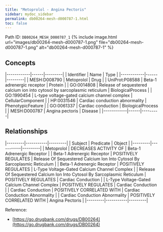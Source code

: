 ```yaml
---
title: "Metoprolol - Angina Pectoris"
sidebar: mydoc_sidebar
permalink: db00264-mesh-d000787-1.html
toc: false 
---
```



Path ID: `DB00264_MESH_D000787_1`
{% include image.html url="images/db00264-mesh-d000787-1.png" file="db00264-mesh-d000787-1.png" alt="db00264-mesh-d000787-1" %}

## Concepts

|------------|------|---------|
| Identifier | Name | Type    |
|------------|------|---------|
| MESH:D008790 | Metoprolol | Drug |
| UniProt:P08588 | Beta-1 adrenergic receptor | Protein |
| GO:0014808 | Release of sequestered calcium ion into cytosol by sarcoplasmic reticulum | BiologicalProcess |
| GO:1990454 | L-type voltage-gated calcium channel complex | CellularComponent |
| HP:0031546 | Cardiac conduction abnormality | PhenotypicFeature |
| GO:0061337 | Cardiac conduction | BiologicalProcess |
| MESH:D000787 | Angina pectoris | Disease |
|------------|------|---------|

## Relationships

|---------|-----------|---------|
| Subject | Predicate | Object  |
|---------|-----------|---------|
| Metoprolol | DECREASES ACTIVITY OF | Beta-1 Adrenergic Receptor |
| Beta-1 Adrenergic Receptor | POSITIVELY REGULATES | Release Of Sequestered Calcium Ion Into Cytosol By Sarcoplasmic Reticulum |
| Beta-1 Adrenergic Receptor | POSITIVELY REGULATES | L-Type Voltage-Gated Calcium Channel Complex |
| Release Of Sequestered Calcium Ion Into Cytosol By Sarcoplasmic Reticulum | POSITIVELY REGULATES | Cardiac Conduction |
| L-Type Voltage-Gated Calcium Channel Complex | POSITIVELY REGULATES | Cardiac Conduction |
| Cardiac Conduction | POSITIVELY CORRELATED WITH | Cardiac Conduction Abnormality |
| Cardiac Conduction Abnormality | POSITIVELY CORRELATED WITH | Angina Pectoris |
|---------|-----------|---------|

Reference: 
  - [https://go.drugbank.com/drugs/DB00264](https://go.drugbank.com/drugs/DB00264)
